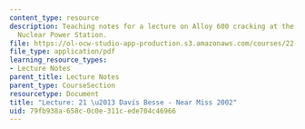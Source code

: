 ```yaml
---
content_type: resource
description: Teaching notes for a lecture on Alloy 600 cracking at the Davis Besse
  Nuclear Power Station.
file: https://ol-ocw-studio-app-production.s3.amazonaws.com/courses/22-091-nuclear-reactor-safety-spring-2008/79fb938a658c0c0e311cede704c46966_MIT22_091S08_lec21note.pdf
file_type: application/pdf
learning_resource_types:
- Lecture Notes
parent_title: Lecture Notes
parent_type: CourseSection
resourcetype: Document
title: "Lecture: 21 \u2013 Davis Besse - Near Miss 2002"
uid: 79fb938a-658c-0c0e-311c-ede704c46966
---
```

